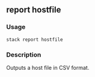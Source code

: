 ## report hostfile

### Usage

`stack report hostfile`

### Description


Outputs a host file in CSV format.



